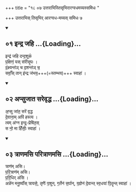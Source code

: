 +++
title = "१८ ०७ उत्तराभिस्तिसृभिरारग्वधमय्यस्समिधः "

+++
उत्तराभिस् तिसृभिर् आरग्वध-मय्यस् समिधः ७  

<div class="js_include bg-light-yellow" includetitle="false" newlevelforh1="2" unfilled url="/vedAH_yajuH/taittirIyam/sUtram/ApastambaH/gRhyam/ekAgnikANDam/vishvAsa-prastutiH/2_17/01_indra_jahi.md">
<details open><summary><h2>०१ इन्द्र जहि ...{Loading}...</h2></summary>


इन्द्र॑ जहि दन्द॒शूकं॑  
प॒क्षिणं॒ यस् स॑रीसृ॒पः ।  
दं॒क्ष्यन्त॑ञ् च द॒शन्त॑ञ् च॒  
सर्वाँ॒स् तान् इ॑न्द्र जंभय॒+++(=स्तम्भय)+++ स्वाहा॑ ।  

</details>
</div>
<div class="js_include bg-light-yellow" includetitle="false" newlevelforh1="2" unfilled url="/vedAH_yajuH/taittirIyam/sUtram/ApastambaH/gRhyam/ekAgnikANDam/vishvAsa-prastutiH/2_17/02_apsujAta_sarevRddha.md">
<details open><summary><h2>०२ अप्सुजात सरेवृद्ध ...{Loading}...</h2></summary>


अ॒प्सु जा॑त॒ सरे॑ वृद्ध  
दे॒वाना॒म् अपि॑ हस्त्य ।  
त्वम् अ॑ग्न इन्द्र॒-प्रेषि॑त॒स्  
स नो॒ मा हिँ॑सीः॒ स्वाहा॑ ।  

</details>
</div>
<div class="js_include bg-light-yellow" includetitle="false" newlevelforh1="2" unfilled url="/vedAH_yajuH/taittirIyam/sUtram/ApastambaH/gRhyam/ekAgnikANDam/vishvAsa-prastutiH/2_17/03_trANamasi_paritrANamasi.md">
<details open><summary><h2>०३ त्राणमसि परित्राणमसि ...{Loading}...</h2></summary>


त्राण॑म् असि।  
प॒रि॒त्राण॑म् असि।  
प॒रि॒धिर् अ॑सि ।  
अन्ने॑न मनु॒ष्याँ॑स् त्रायसे॒, तृणैः॑ प॒शून्, ग॒र्तेन॑ स॒र्पान्, य॒ज्ञेन॑ दे॒वान्त् स्व॒धया॑ पि॒तॄन्त् स्वाहा॑ ।  

</details>
</div>
